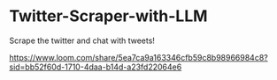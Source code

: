 # Twitter-Scraper-with-LLM
Scrape the twitter and chat with tweets!


https://www.loom.com/share/5ea7ca9a163346cfb59c8b98966984c8?sid=bb52f60d-1710-4daa-b14d-a23fd22064e6 





